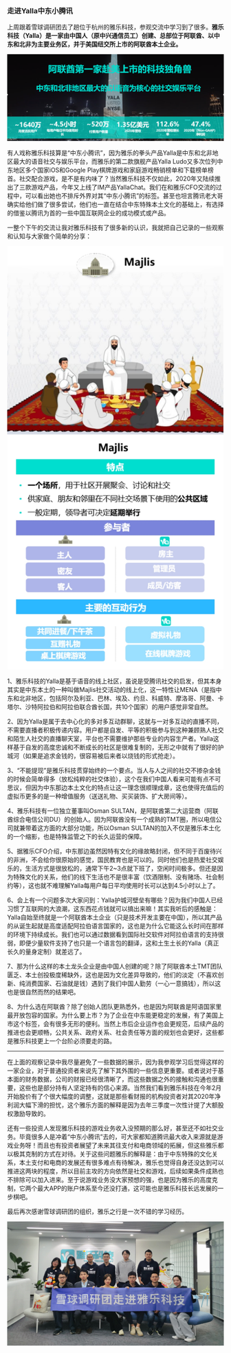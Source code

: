 ### 走进Yalla中东小腾讯

上周跟着雪球调研团去了趟位于杭州的雅乐科技，参观交流中学习到了很多。**雅乐科技（Yalla）是一家由中国人（原中兴通信员工）创建、总部位于阿联酋、以中东和北非为主要业务区，并于美国纽交所上市的阿联酋本土企业。**

![雅乐](../img/visit-yalla-0.png)

有人戏称雅乐科技算是“中东小腾讯”，因为雅乐的拳头产品Yalla是中东和北非地区最大的语音社交与娱乐平台，而雅乐的第二款旗舰产品Yalla Ludo又多次位列中东地区多个国家iOS和Google Play棋牌游戏和家庭游戏畅销榜单和下载榜单榜首。社交配合游戏，是不是有内味了？当然雅乐科技不仅如此，2020年又陆续推出了三款游戏产品，今年又上线了IM产品YallaChat。我们在和雅乐CFO交流的过程中，可以看出她也不排斥外界对其“中东小腾讯”的标签。甚至也坦言腾讯老大哥确实给他们做了很多尝试，他们也一直在结合中东特殊本土文化的基础上，有选择的借鉴以腾讯为首的一些中国互联网企业的成功模式或产品。

一整个下午的交流让我对雅乐科技有了很多新的认识，我就把自己记录的一些观察和认知与大家做个简单的分享：

![本土社交](../img/visit-yalla-1.jpg)

1、雅乐科技的Yalla是基于语音的线上社区，虽说是受腾讯社交的启发，但其本身其实是中东本土的一种叫做Majlis社交活动的线上化，这一特性让MENA（是指中东和北非地区，包括阿尔及利亚、巴林、埃及、约旦、科威特、摩洛哥、阿曼、卡塔尔、沙特阿拉伯和阿拉伯联合酋长国，共10个国家）的用户感觉非常自然。

2、因为Yalla是属于去中心化的多对多互动群聊，这就与一对多互动的直播不同，不需要直播者积极传递内容。用户都是自发、平等的积极参与到这种兼顾熟人社交和陌生人社交的直播聊天室，平台也不需要维护那些专业的内容生产者。Yalla这样基于自发的高度忠诚和不断成长的社区是很难复制的，无形之中就有了很好的护城河（如果是追求金钱的，很容易被后来者以烧钱的形式抢走）。

3、“不能提现”是雅乐科技贯穿始终的一个要点。当人与人之间的社交不掺杂金钱的时候会简单得多（放松纯粹的社交体验），这个在我们中国人看来可能有点不可思议，但因为中东那边本土文化的特点让这一理念很顺理成章，这也使得充值后的虚拟币更多的是一种增值服务（送送礼物、买买装饰、扩大房间等）。

4、雅乐科技有一位独立董事叫Osman SULTAN，是阿联酋第二大运营商（阿联酋综合电信公司DU）的创始人。因为阿联酋没有一个成熟的TMT圈，所以电信公司就兼带着这方面的大部分功能，所以Osman SULTAN的加入不仅是雅乐本土化的一个缩影，也是特殊监管之下的长久运营的保障。

5、据雅乐CFO介绍，中东那边虽然因特有文化的缘故略封闭，但不同于百废待兴的非洲，不会给你很原始的感觉，国民教育也是可以的。同时他们也是热爱社交娱乐的，生活方式是很放松的，通常下午2~3点就下班了，空闲时间极多。但还是因为特殊文化的关系，他们的线下生活也不是很丰富（饮酒限制、没有赌场、社会制约等），这也就不难理解Yalla每用户每日平均使用时长可以达到4.5小时以上了。

6、会上有一个问题多次大家问到：Yalla护城河壁垒有哪些？因为我们中国人已经习惯了互联网的大浪潮，这东西花点钱就可以搞出来嘛！其实我听后的感触是：Yalla自始至终就是一个阿联酋本土企业（只是技术开发主要在中国），所以其产品的从诞生起就是高度适配阿拉伯语言国家的，这也是为什么它能这么长时间在那样的环境下持续成长。我们也可以通过数据看到国际社交软件对阿拉伯语言的支持很弱，即便少量软件支持了也只是一个语言包的翻译，这和土生土长的Yalla（真正长久的量身定制）就差远了。

7、那为什么这样的本土龙头企业是由中国人创建的呢？除了阿联酋本土TMT团队匮乏、本土创投极度稀缺外，这也是因为文化差异导致的，他们的淡定（不喜欢创新、纯消费国家、石油就是钱）遇到了我们中国人勤劳（一心一意搞钱），所以这也是很自然而然的结果吧。

8、为什么选在阿联酋？除了创始人团队更熟悉外，也是因为阿联酋是阿语国家里最开放包容的国家。为什么要上市？为了企业在中东能更稳定的发展，有了美国上市这个标签，会有很多无形的便利。当然上市后企业运作也会更规范，后续产品的推进也会更顺畅，公共关系、政府关系、社会责任等方面的规划也会更好，这些都是雅乐科技更上一个台阶必须要走的路。

---

在上面的观察记录中我尽量避免了一些数据的展示，因为我参观学习后觉得这样的一家企业，对于普通投资者来说先了解下其外围的一些信息更重要。或者说对于基本面的财务数据，公司的财报已经很清晰了，而这些数据之外的接触和沟通也很重要，这些也是部分持有人坚定持有的信心来源。当然我们看到雅乐科技在今年2月开始股价有了个很大幅度的调整，这就是那些看财报的机构投资者对其2020年净利润大幅下滑的担忧，这个雅乐方面的解释是因为去年三季度一次性计提了大额股权激励导致的。

还有一些投资人发现雅乐科技的游戏业务收入没预期的那么好，甚至还不如社交业务。毕竟很多人是冲着“中东小腾讯”去的，可大家都知道腾讯最大收入来源就是游戏业务呀！而且也有投资者展望了未来其往支付和电商领域的拓展，但这些雅乐都以极其克制的方式在对待。关于这些问题雅乐的解释是：由于中东特殊的文化关系，本土支付和电商的发展还有很多难点有待解决，雅乐也觉得自身还没达到可以推进这两块的程度，所以目前主攻的方向依然是社交和游戏，后续如果条件成熟也不排除可以加入进来。至于说游戏业务没大家预想的强，也是因为雅乐的高度克制，它两个最大APP的账户体系至今还没打通，这可能也是雅乐科技长远发展的一步棋吧。

最后再次感谢雪球调研团的组织，雅乐之行是一次不错的学习经历。

![合影](../img/visit-yalla-2.jpg)


